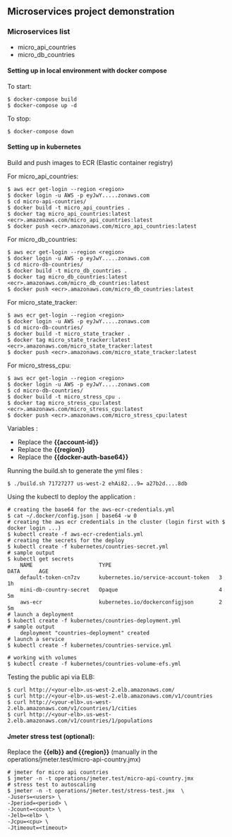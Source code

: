 ## Microservices project demonstration

### Microservices list

* micro_api_countries
* micro_db_countries

#### Setting up in local environment with docker compose

To start:

```
$ docker-compose build
$ docker-compose up -d
```
To stop:

```
$ docker-compose down
```

#### Setting up in kubernetes

Build and push images to ECR (Elastic container registry)

For micro_api_countries:

```
$ aws ecr get-login --region <region>
$ docker login -u AWS -p eyJwY.....zonaws.com
$ cd micro-api-countries/
$ docker build -t micro_api_countries .
$ docker tag micro_api_countries:latest <ecr>.amazonaws.com/micro_api_countries:latest
$ docker push <ecr>.amazonaws.com/micro_api_countries:latest
```

For micro_db_countries:

```
$ aws ecr get-login --region <region>
$ docker login -u AWS -p eyJwY.....zonaws.com
$ cd micro-db-countries/
$ docker build -t micro_db_countries .
$ docker tag micro_db_countries:latest <ecr>.amazonaws.com/micro_db_countries:latest
$ docker push <ecr>.amazonaws.com/micro_db_countries:latest
```

For micro_state_tracker:

```
$ aws ecr get-login --region <region>
$ docker login -u AWS -p eyJwY.....zonaws.com
$ cd micro-db-countries/
$ docker build -t micro_state_tracker .
$ docker tag micro_state_tracker:latest <ecr>.amazonaws.com/micro_state_tracker:latest
$ docker push <ecr>.amazonaws.com/micro_state_tracker:latest
```

For micro_stress_cpu:

```
$ aws ecr get-login --region <region>
$ docker login -u AWS -p eyJwY.....zonaws.com
$ cd micro-db-countries/
$ docker build -t micro_stress_cpu .
$ docker tag micro_stress_cpu:latest <ecr>.amazonaws.com/micro_stress_cpu:latest
$ docker push <ecr>.amazonaws.com/micro_stress_cpu:latest
```

Variables :

* Replace the **{{account-id}}**
* Replace the **{{region}}**
* Replace the **{{docker-auth-base64}}**

Running the build.sh to generate the yml files :

```
$ ./build.sh 71727277 us-west-2 ehAi82...9= a27b2d....8db
```

Using the kubectl to deploy the application :

```
# creating the base64 for the aws-ecr-credentials.yml
$ cat ~/.docker/config.json | base64 -w 0
# creating the aws ecr credentials in the cluster (login first with $ docker login ...)
$ kubectl create -f aws-ecr-credentials.yml
# creating the secrets for the deploy
$ kubectl create -f kubernetes/countries-secret.yml
# sample output
$ kubectl get secrets
    NAME                     TYPE                                  DATA      AGE
    default-token-cn7zv      kubernetes.io/service-account-token   3         1h
    mini-db-country-secret   Opaque                                4         5m
    aws-ecr                  kubernetes.io/dockerconfigjson        2         5m
# launch a deployment
$ kubectl create -f kubernetes/countries-deployment.yml
# sample output
    deployment "countries-deployment" created
# launch a service
$ kubectl create -f kubernetes/countries-service.yml

# working with volumes
$ kubectl create -f kubernetes/countries-volume-efs.yml

```

Testing the public api via ELB:

```
$ curl http://<your-elb>.us-west-2.elb.amazonaws.com/
$ curl http://<your-elb>.us-west-2.elb.amazonaws.com/v1/countries
$ curl http://<your-elb>.us-west-2.elb.amazonaws.com/v1/countries/1/cities
$ curl http://<your-elb>.us-west-2.elb.amazonaws.com/v1/countries/1/populations
```

#### Jmeter stress test (optional):

Replace the **{{elb}} and {{region}}** (manually in the operations/jmeter.test/micro-api-country.jmx)

```
# jmeter for micro api countries
$ jmeter -n -t operations/jmeter.test/micro-api-country.jmx
# stress test to autoscaling
$ jmeter -n -t operations/jmeter.test/stress-test.jmx  \
-Jusers=<users> \
-Jperiod=<period> \
-Jcount=<count> \
-Jelb=<elb> \
-Jcpu=<cpu> \
-Jtimeout=<timeout>
```